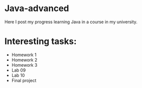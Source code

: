 # Java-advanced
Here I post my progress learning Java in a course in my university.

# Interesting tasks:

- Homework 1
- Homework 2
- Homework 3
- Lab 09
- Lab 10
- Final project
